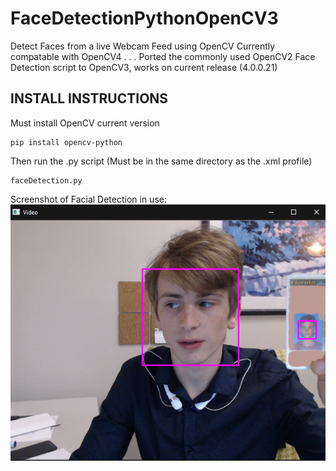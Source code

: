 # FaceDetectionPythonOpenCV3
Detect Faces from a live Webcam Feed using OpenCV
Currently compatable with OpenCV4 . . .
Ported the commonly used OpenCV2 Face Detection script to OpenCV3, works on current release (4.0.0.21)

## INSTALL INSTRUCTIONS

Must install OpenCV current version
```
pip install opencv-python
```

Then run the .py script 
(Must be in the same directory as the .xml profile)
```
faceDetection.py
```
Screenshot of Facial Detection in use:  
![issa me, robertio](https://github.com/robertegj/FaceDetectionPythonOpenCV3/blob/master/Screenshot.jpg?raw=true)
